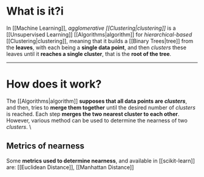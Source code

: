 # What is it?i

In [[Machine Learning]], *agglomerative [[Clustering|clustering]]* is a [[Unsupervised Learning]] [[Algorithms|algorithm]] for *hierarchical-based* [[Clustering|clustering]], meaning that it builds a [[Binary Trees|tree]] from the **leaves**, with each being a **single data point**, and then *clusters* these leaves until it **reaches a single cluster**, that is the **root of the tree**.
___
# How does it work?

The [[Algorithms|algorithm]] **supposes that all data points are *clusters***, and then, tries to **merge them together** until the desired number of *clusters* is reached.
Each step **merges the two nearest cluster to each other**. However, various method can be used to determine the nearness of two *clusters*.
\
## Metrics of nearness
Some **metrics used to determine nearness**, and available in [[scikit-learn]] are: [[Euclidean Distance]], [[Manhattan Distance]]